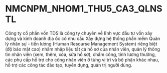 # NMCNPM_NHOM1_THU5_CA3_QLNSTL
Công ty cổ phần vốn TDS là công ty chuyên về lĩnh vực đầu tư vốn xây dựng và kinh doanh địa ốc có nhu cầu Xây dựng hệ thống phần mềm Quản lý nhân sự - tiền lương (Human Resourse Management System) riêng biệt (độ bảo mật cao) nhằm nhập liệu tất cả hồ sơ của nhân viên, quản lý thông tin nhân viên (xem, thêm, xóa, sửa hồ sơ), chấm công, tính lương thưởng, các phụ cấp hỗ trợ cho công nhân viên ở từng vị trí và bộ phận khác nhau, hỗ trợ các công tác đào tạo, tuyển dụng, quản trị người dùng.
